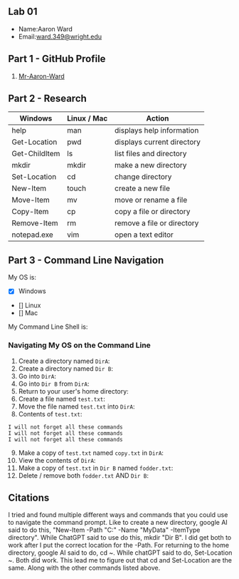 ## Lab 01

- Name:Aaron Ward
- Email:ward.349@wright.edu

## Part 1 - GitHub Profile

1. [Mr-Aaron-Ward](FIXTHISURL-https://github.com/Mr-Aaron-Ward)

## Part 2 - Research

| Windows | Linux / Mac |             Action              |
| ---     | ---         | ---                             |
| help    | man         | displays help information       |
| Get-Location | pwd    | displays current directory      |
| Get-ChildItem | ls    | list files and directory        |
| mkdir   | mkdir       | make a new directory            |
| Set-Location | cd     | change directory                |
| New-Item | touch      | create a new file               |
| Move-Item | mv        | move or rename a file           |
| Copy-Item | cp        | copy a file or directory        |
| Remove-Item | rm      | remove a file or directory      |
| notepad.exe | vim     | open a text editor              |

## Part 3 - Command Line Navigation

My OS is:
- [x] Windows
- [] Linux
- [] Mac

My Command Line Shell is: 

### Navigating My OS on the Command Line

1. Create a directory named `DirA`:
2. Create a directory named `Dir B`:
3. Go into `DirA`:
4. Go into `Dir B` from `DirA`:
5. Return to your user's home directory:
6. Create a file named `test.txt`:
7. Move the file named `test.txt` into `DirA`:
8. Contents of `test.txt`:
```
I will not forget all these commands
I will not forget all these commands
I will not forget all these commands

```
9. Make a copy of `test.txt` named `copy.txt` in `DirA`:
10. View the contents of `DirA`: 
11. Make a copy of `test.txt` in `Dir B` named `fodder.txt`:
12. Delete / remove both `fodder.txt` AND `Dir B`:

## Citations

I tried and found multiple different ways and commands that you could use to navigate the command prompt. Like to create a new directory, google AI said to do 
this, "New-Item -Path "C:\" -Name "MyData" -ItemType directory". While ChatGPT said to use do this, mkdir "Dir B". I did get both to work after I put the correct location for the -Path. For returning to the home directory, google AI said to do, cd ~. While chatGPT said to do, Set-Location ~. Both did work. This lead me to figure out that cd and Set-Location are the same. Along with the other commands listed above. 



